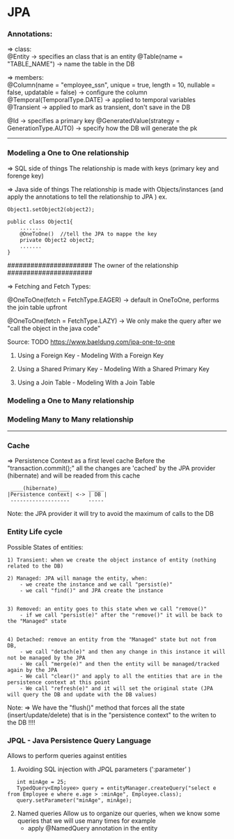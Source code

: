 # JPA

### Annotations:
=> class:<br>
@Entity -> specifies an class that is an entity
@Table(name = "TABLE_NAME") -> name the table in the DB

=> members:<br>
@Column(name = "employee_ssn", unique = true, length = 10, nullable = false, updatable = false) -> configure the column
@Temporal(TemporalType.DATE) -> applied to temporal variables
@Transient -> applied to mark as transient, don't save in the DB

@Id -> specifies a primary key 
@GeneratedValue(strategy = GenerationType.AUTO) -> specify how the DB will generate the pk

----

### Modeling a One to One relationship

=> SQL side of things
The relationship is made with keys (primary key and forenge key)


=> Java side of things
The relationship is made with Objects/instances (and apply the annotations to tell the relationship to JPA )
ex.
```
Object1.setObject2(object2);

public class Object1{
	.......
	@OneToOne()  //tell the JPA to mappe the key
	private Object2 object2;
	.......
}
```
######################	The owner of the relationship	######################

=> Fetching and Fetch Types:

@OneToOne(fetch = FetchType.EAGER) -> default in OneToOne, performs the join table upfront

@OneToOne(fetch = FetchType.LAZY) -> We only make the query after we "call the object in the java code"


Source: TODO
https://www.baeldung.com/jpa-one-to-one

1) Using a Foreign Key - Modeling With a Foreign Key

2) Using a Shared Primary Key - Modeling With a Shared Primary Key

3) Using a Join Table - Modeling With a Join Table



###  Modeling a One to Many relationship

### Modeling Many to Many relationship

----
### Cache

=> Persistence Context as a first level cache
Before the "transaction.commit();" all the changes are 'cached' by the JPA provider (hibernate) and will be readed from this cache

	 ____(hibernate)____      _____
	|Persistence context| <-> | DB |
	 -------------------      -----

Note: the JPA provider it will try to avoid the maximum of calls to the DB


### Entity Life cycle
Possible States of entities:

	1) Transient: when we create the object instance of entity (nothing related to the DB)
	
	2) Managed: JPA will manage the entity, when:
		- we create the instance and we call "persist(e)"
		- we call "find()" and JPA create the instance

	
	3) Removed: an entity goes to this state when we call "remove()"
		- if we call "persist(e)" after the "remove()" it will be back to the "Managed" state
	
	
	4) Detached: remove an entity from the "Managed" state but not from DB, 
		- we call "detach(e)" and then any change in this instance it will not be managed by the JPA
		- We call "merge(e)" and then the entity will be managed/tracked again by the JPA
		- We call "clear()" and apply to all the entities that are in the persistence context at this point
		- We call "refresh(e)" and it will set the original state (JPA will query the DB and update with the DB values)
Note:
=> We have the "flush()" method that forces all the state (insert/update/delete) that is in the "persistence context" to the writen to the DB !!!!



### JPQL - Java Persistence Query Language

Allows to perform queries against entities

1. Avoiding SQL injection with JPQL parameters (':parameter' )
```
   int minAge = 25;
   TypedQuery<Employee> query = entityManager.createQuery("select e from Employee e where e.age > :minAge", Employee.class);
   query.setParameter("minAge", minAge);   
```

2. Named queries 
Allow us to organize our queries, when we know some queries that we will use many times for example
   - apply @NamedQuery annotation in the entity